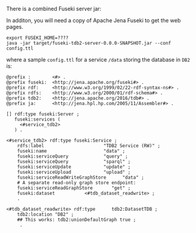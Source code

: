 There is a combined Fuseki server jar:

[](https://oss.sonatype.org/content/repositories/snapshots/org/seaborne/mantis/fuseki-tdb2/)

In additon, you will need a copy of Apache Jena Fuseki to get the web pages.



```
export FUSEKI_HOME=???? 
java -jar target/fuseki-tdb2-server-0.0.0-SNAPSHOT.jar --conf config.ttl 
```

where a sample `config.ttl` for a service `/data` storing the database
in `DB2` is:

```
@prefix :        <#> .
@prefix fuseki:  <http://jena.apache.org/fuseki#> .
@prefix rdf:     <http://www.w3.org/1999/02/22-rdf-syntax-ns#> .
@prefix rdfs:    <http://www.w3.org/2000/01/rdf-schema#> .
@prefix tdb2:    <http://jena.apache.org/2016/tdb#> .
@prefix ja:      <http://jena.hpl.hp.com/2005/11/Assembler#> .

[] rdf:type fuseki:Server ;
   fuseki:services (
     <#service_tdb2>
   ) .

<#service_tdb2> rdf:type fuseki:Service ;
    rdfs:label                      "TDB2 Service (RW)" ;
    fuseki:name                     "data" ;
    fuseki:serviceQuery             "query" ;
    fuseki:serviceQuery             "sparql" ;
    fuseki:serviceUpdate            "update" ;
    fuseki:serviceUpload            "upload" ;
    fuseki:serviceReadWriteGraphStore      "data" ;
    # A separate read-only graph store endpoint:
    fuseki:serviceReadGraphStore       "get" ;
    fuseki:dataset           <#tdb_dataset_readwrite> ;
    .

<#tdb_dataset_readwrite> rdf:type      tdb2:DatasetTDB ;
    tdb2:location "DB2" ;
    ## This works: tdb2:unionDefaultGraph true ;
     .
